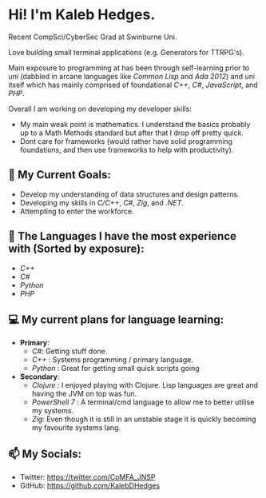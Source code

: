 # Hi! I'm Kaleb Hedges.

Recent CompSci/CyberSec Grad at Swinburne Uni.

Love building small terminal applications (e.g. Generators for TTRPG's).

Main exposure to programming at has been through self-learning prior to uni (dabbled in arcane languages like *Common Lisp* and *Ada 2012*) and uni itself which has mainly comprised of foundational *C++*, *C#*, *JavaScript*, and *PHP*.

Overall I am working on developing my developer skills:
- My main weak point is mathematics. I understand the basics probably up to a Math Methods standard but after that I drop off pretty quick.
- Dont care for frameworks (would rather have solid programming foundations, and then use frameworks to help with productivity).

## 🌱 My Current Goals:
- Develop my understanding of data structures and design patterns.
- Developing my skills in *C/C++*, *C#*, *Zig*, and *.NET*.
- Attempting to enter the workforce.

## 🔭 The Languages I have the most experience with (Sorted by exposure):
- _C++_
- _C#_
- _Python_
- _PHP_

## 💻 My current plans for language learning:
- **Primary**:
  - _C#_: Getting stuff done.
  - _C++_ : Systems programming / primary language.
  - _Python_ : Great for getting small quick scripts going
- **Secondary**:
  - _Clojure_ : I enjoyed playing with Clojure. Lisp languages are great and having the JVM on top was fun.
  - _PowerShell 7_ : A terminal/cmd language to allow me to better utilise my systems.
  - _Zig_: Even though it is still in an unstable stage it is quickly becoming my favourite systems lang.

## 📫 My Socials:
- Twitter: https://twitter.com/CoMFA_JNSP
- GitHub: https://github.com/KalebDHedges
